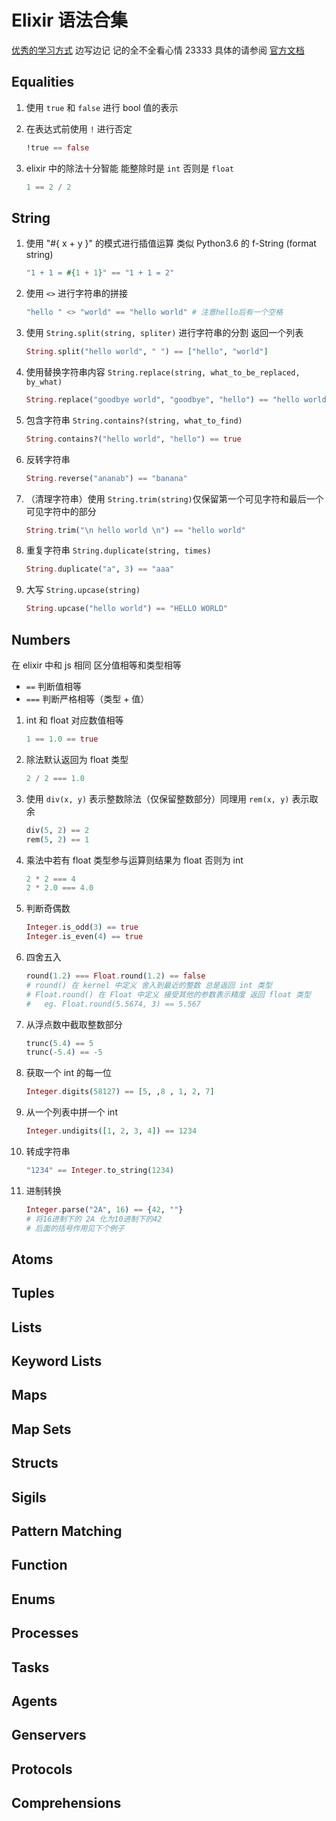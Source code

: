 # Elixir 语法合集

[优秀的学习方式](https://github.com/elixirkoans/elixir-koans)
边写边记 记的全不全看心情 23333
具体的请参阅 [官方文档](https://elixir-lang.org/docs.html)

## Equalities

1. 使用 `true` 和 `false` 进行 bool 值的表示
2. 在表达式前使用 `!` 进行否定

    ```elixir
    !true == false
    ```

3. elixir 中的除法十分智能 能整除时是 `int` 否则是 `float`

    ```elixir
    1 == 2 / 2
    ```

## String

1. 使用 "#{ x + y }" 的模式进行插值运算 类似 Python3.6 的 f-String (format string)

    ```elixir
    "1 + 1 = #{1 + 1}" == "1 + 1 = 2"
    ```

2. 使用 `<>` 进行字符串的拼接

    ```elixir
    "hello " <> "world" == "hello world" # 注意hello后有一个空格
    ```

3. 使用 `String.split(string, spliter)` 进行字符串的分割 返回一个列表

    ```elixir
    String.split("hello world", " ") == ["hello", "world"]
    ```

4. 使用替换字符串内容 `String.replace(string, what_to_be_replaced, by_what)`

    ```elixir
    String.replace("goodbye world", "goodbye", "hello") == "hello world"
    ```

5. 包含字符串 `String.contains?(string, what_to_find)`

    ```elixir
    String.contains?("hello world", "hello") == true
    ```

6. 反转字符串

    ```elixir
    String.reverse("ananab") == "banana"
    ```

7. （清理字符串）使用 `String.trim(string)`仅保留第一个可见字符和最后一个可见字符中的部分

    ```elixir
    String.trim("\n hello world \n") == "hello world"
    ```

8. 重复字符串 `String.duplicate(string, times)`

    ```elixir
    String.duplicate("a", 3) == "aaa"
    ```

9. 大写 `String.upcase(string)`

    ```elixir
    String.upcase("hello world") == "HELLO WORLD"
    ```

## Numbers

在 elixir 中和 js 相同 区分值相等和类型相等

- `==` 判断值相等
- `===` 判断严格相等（类型 + 值）

1. int 和 float 对应数值相等

    ```elixir
    1 == 1.0 == true
    ```

2. 除法默认返回为 float 类型

    ```elixir
    2 / 2 === 1.0
    ```

3. 使用 `div(x, y)` 表示整数除法（仅保留整数部分）同理用 `rem(x, y)` 表示取余

    ```elixir
    div(5, 2) == 2
    rem(5, 2) == 1
    ```

4. 乘法中若有 float 类型参与运算则结果为 float 否则为 int

    ```elixir
    2 * 2 === 4
    2 * 2.0 === 4.0
    ```

5. 判断奇偶数

    ```elixir
    Integer.is_odd(3) == true
    Integer.is_even(4) == true
    ```

6. 四舍五入

    ```elixir
    round(1.2) === Float.round(1.2) == false
    # round() 在 kernel 中定义 舍入到最近的整数 总是返回 int 类型
    # Float.round() 在 Float 中定义 接受其他的参数表示精度 返回 float 类型
    #   eg. Float.round(5.5674, 3) == 5.567
    ```

7. 从浮点数中截取整数部分

    ```elixir
    trunc(5.4) == 5
    trunc(-5.4) == -5
    ```

8. 获取一个 int 的每一位

    ```elixir
    Integer.digits(58127) == [5, ,8 , 1, 2, 7]
    ```

9. 从一个列表中拼一个 int

    ```elixir
    Integer.undigits([1, 2, 3, 4]) == 1234
    ```

10. 转成字符串

    ```elixir
    "1234" == Integer.to_string(1234)
    ```

11. 进制转换

    ```elixir
    Integer.parse("2A", 16) == {42, ""} 
    # 将16进制下的 2A 化为10进制下的42
    # 后面的括号作用见下个例子
    ```

## Atoms

## Tuples

## Lists

## Keyword Lists

## Maps

## Map Sets

## Structs

## Sigils

## Pattern Matching

## Function

## Enums

## Processes

## Tasks

## Agents

## Genservers

## Protocols

## Comprehensions